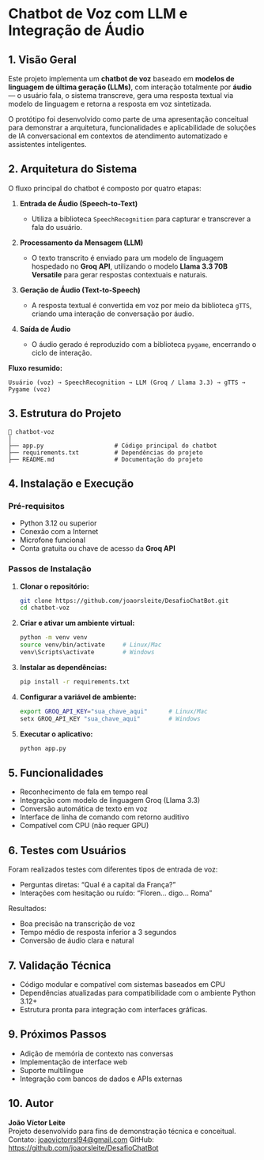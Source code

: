
# Chatbot de Voz com LLM e Integração de Áudio

## 1. Visão Geral

Este projeto implementa um **chatbot de voz** baseado em **modelos de linguagem de última geração (LLMs)**, com interação totalmente por **áudio** — o usuário fala, o sistema transcreve, gera uma resposta textual via modelo de linguagem e retorna a resposta em voz sintetizada.  

O protótipo foi desenvolvido como parte de uma apresentação conceitual para demonstrar a arquitetura, funcionalidades e aplicabilidade de soluções de IA conversacional em contextos de atendimento automatizado e assistentes inteligentes.

## 2. Arquitetura do Sistema

O fluxo principal do chatbot é composto por quatro etapas:

1. **Entrada de Áudio (Speech-to-Text)**  
   - Utiliza a biblioteca `SpeechRecognition` para capturar e transcrever a fala do usuário.

2. **Processamento da Mensagem (LLM)**  
   - O texto transcrito é enviado para um modelo de linguagem hospedado no **Groq API**, utilizando o modelo **Llama 3.3 70B Versatile** para gerar respostas contextuais e naturais.

3. **Geração de Áudio (Text-to-Speech)**  
   - A resposta textual é convertida em voz por meio da biblioteca `gTTS`, criando uma interação de conversação por áudio.

4. **Saída de Áudio**  
   - O áudio gerado é reproduzido com a biblioteca `pygame`, encerrando o ciclo de interação.

**Fluxo resumido:**
```
Usuário (voz) → SpeechRecognition → LLM (Groq / Llama 3.3) → gTTS → Pygame (voz)
```

## 3. Estrutura do Projeto

```
📁 chatbot-voz
│
├── app.py                    # Código principal do chatbot
├── requirements.txt          # Dependências do projeto
├── README.md                 # Documentação do projeto
```

## 4. Instalação e Execução

### Pré-requisitos
- Python 3.12 ou superior  
- Conexão com a Internet  
- Microfone funcional  
- Conta gratuita ou chave de acesso da **Groq API**

### Passos de Instalação

1. **Clonar o repositório:**
   ```bash
   git clone https://github.com/joaorsleite/DesafioChatBot.git
   cd chatbot-voz
   ```

2. **Criar e ativar um ambiente virtual:**
   ```bash
   python -m venv venv
   source venv/bin/activate     # Linux/Mac
   venv\Scripts\activate        # Windows
   ```

3. **Instalar as dependências:**
   ```bash
   pip install -r requirements.txt
   ```

4. **Configurar a variável de ambiente:**
   ```bash
   export GROQ_API_KEY="sua_chave_aqui"      # Linux/Mac
   setx GROQ_API_KEY "sua_chave_aqui"        # Windows
   ```

5. **Executar o aplicativo:**
   ```bash
   python app.py
   ```

## 5. Funcionalidades

- Reconhecimento de fala em tempo real  
- Integração com modelo de linguagem Groq (Llama 3.3)  
- Conversão automática de texto em voz  
- Interface de linha de comando com retorno auditivo  
- Compatível com CPU (não requer GPU)

## 6. Testes com Usuários

Foram realizados testes com diferentes tipos de entrada de voz:
- Perguntas diretas: “Qual é a capital da França?”  
- Interações com hesitação ou ruído: “Floren... digo... Roma”

Resultados:
- Boa precisão na transcrição de voz  
- Tempo médio de resposta inferior a 3 segundos  
- Conversão de áudio clara e natural

## 7. Validação Técnica

- Código modular e compatível com sistemas baseados em CPU  
- Dependências atualizadas para compatibilidade com o ambiente Python 3.12+  
- Estrutura pronta para integração com interfaces gráficas.

## 9. Próximos Passos

- Adição de memória de contexto nas conversas  
- Implementação de interface web  
- Suporte multilíngue  
- Integração com bancos de dados e APIs externas  

## 10. Autor

**João Víctor Leite**  
Projeto desenvolvido para fins de demonstração técnica e conceitual.  
Contato: joaovictorrsl94@gmail.com
GitHub: https://github.com/joaorsleite/DesafioChatBot

